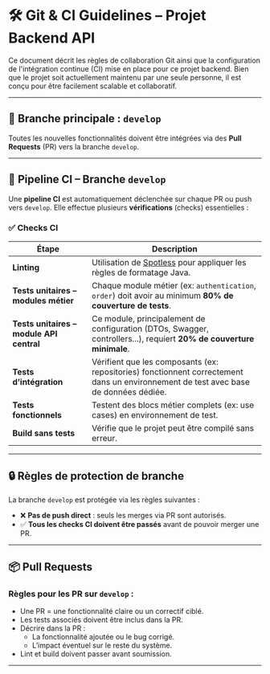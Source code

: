 # 🛠️ Git & CI Guidelines – Projet Backend API

Ce document décrit les règles de collaboration Git ainsi que la configuration de l'intégration continue (CI) mise en place pour ce projet backend. Bien que le projet soit actuellement maintenu par une seule personne, il est conçu pour être facilement scalable et collaboratif.

---

## 🚀 Branche principale : `develop`

Toutes les nouvelles fonctionnalités doivent être intégrées via des **Pull Requests** (PR) vers la branche `develop`.

---

## 🔄 Pipeline CI – Branche `develop`

Une **pipeline CI** est automatiquement déclenchée sur chaque PR ou push vers `develop`. Elle effectue plusieurs **vérifications** (checks) essentielles :

### ✅ Checks CI

| Étape                     | Description |
|--------------------------|-------------|
| **Linting**              | Utilisation de [Spotless](https://github.com/diffplug/spotless) pour appliquer les règles de formatage Java. |
| **Tests unitaires – modules métier** | Chaque module métier (ex: `authentication`, `order`) doit avoir au minimum **80% de couverture de tests**. |
| **Tests unitaires – module API central** | Ce module, principalement de configuration (DTOs, Swagger, controllers...), requiert **20% de couverture minimale**. |
| **Tests d’intégration**  | Vérifient que les composants (ex: repositories) fonctionnent correctement dans un environnement de test avec base de données dédiée. |
| **Tests fonctionnels**   | Testent des blocs métier complets (ex: use cases) en environnement de test. |
| **Build sans tests**     | Vérifie que le projet peut être compilé sans erreur. |

---

## 🔒 Règles de protection de branche

La branche `develop` est protégée via les règles suivantes :

- ❌ **Pas de push direct** : seuls les merges via PR sont autorisés.
- ✅ **Tous les checks CI doivent être passés** avant de pouvoir merger une PR.

---

## 📦 Pull Requests

### Règles pour les PR sur `develop` :

- Une PR = une fonctionnalité claire ou un correctif ciblé.
- Les tests associés doivent être inclus dans la PR.
- Décrire dans la PR :
    - La fonctionnalité ajoutée ou le bug corrigé.
    - L’impact éventuel sur le reste du système.
- Lint et build doivent passer avant soumission.

---

